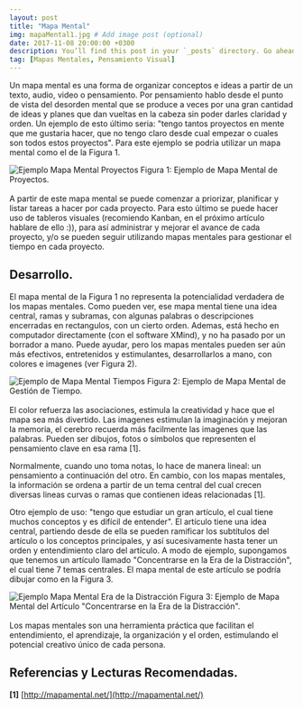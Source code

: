 ```yaml
---
layout: post
title: "Mapa Mental"
img: mapaMental1.jpg # Add image post (optional)
date: 2017-11-08 20:00:00 +0300
description: You’ll find this post in your `_posts` directory. Go ahead and edit it and re-build the site to see your changes. # Add post description (optional)
tag: [Mapas Mentales, Pensamiento Visual]
---
```

Un mapa mental es una forma de organizar conceptos e ideas a partir de un texto, audio, video o pensamiento. Por pensamiento hablo desde el punto de vista del desorden mental que se produce a veces por una gran cantidad de ideas y planes que dan vueltas en la cabeza sin poder darles claridad y orden. Un ejemplo de esto último seria: "tengo tantos proyectos en mente que me gustaria hacer, que no tengo claro desde cual empezar o cuales son todos estos proyectos". Para este ejemplo se podria utilizar un mapa mental como el de la Figura 1.

<div class="img_post_container">
<img class="img_post" src="https://imgur.com/aJGPFaZ.png" alt="Ejemplo Mapa Mental Proyectos">
Figura 1: Ejemplo de Mapa Mental de Proyectos.
</div>
<br/>
A partir de este mapa mental se puede comenzar a priorizar, planificar y listar tareas a hacer por cada proyecto. Para esto último se puede hacer uso de tableros visuales (recomiendo Kanban, en el próximo artículo hablare de ello :)), para así administrar y mejorar el avance de cada proyecto, y/o se pueden seguir utilizando mapas mentales para gestionar el tiempo en cada proyecto.

## Desarrollo.

El mapa mental de la Figura 1 no representa la potencialidad verdadera de los mapas mentales. Como pueden ver, ese mapa mental tiene una idea central, ramas y subramas, con algunas palabras o descripciones encerradas en rectangulos, con un cierto orden. Ademas, está hecho en computador directamente (con el software XMind), y no ha pasado por un borrador a mano. Puede ayudar, pero los mapas mentales pueden ser aún más efectivos, entretenidos y estimulantes, desarrollarlos a mano, con colores e imagenes (ver Figura 2).

<div class="img_post_container">
<img class="img_post" src="https://imgur.com/wLjbSND.jpg" alt="Ejemplo de Mapa Mental Tiempos">
Figura 2: Ejemplo de Mapa Mental de Gestión de Tiempo.
</div>
<br/>
El color refuerza las asociaciones, estimula la creatividad y hace que el mapa sea más divertido. Las imagenes estimulan la imaginación y mejoran la memoria, el cerebro recuerda más facilmente las imagenes que las palabras. Pueden ser dibujos, fotos o símbolos que representen el pensamiento clave en esa rama [1].

Normalmente, cuando uno toma notas, lo hace de manera lineal: un pensamiento a continuación del otro. En cambio, con los mapas mentales, la información se ordena a partir de un tema central del cual crecen diversas lineas curvas o ramas que contienen ideas relacionadas [1].

Otro ejemplo de uso: "tengo que estudiar un gran artículo, el cual tiene muchos conceptos y es difícil de entender". El artículo tiene una idea central, partiendo desde de ella se pueden ramificar los subtítulos del artículo o los conceptos principales, y así sucesivamente hasta tener un orden y entendimiento claro del artículo. A modo de ejemplo, supongamos que tenemos un artículo llamado "Concentrarse en la Era de la Distracción", el cual tiene 7 temas centrales. El mapa mental de este artículo se podría dibujar como en la Figura 3.

<div class="img_post_container">
<img class="img_post" src="https://imgur.com/3eF0YNB.jpg" alt="Ejemplo Mapa Mental Era de la Distracción">
Figura 3: Ejemplo de Mapa Mental del Artículo "Concentrarse en la Era de la Distracción".
</div>
<br/>
Los mapas mentales son una herramienta práctica que facilitan el entendimiento, el aprendizaje, la organización y el orden, estimulando el potencial creativo único de cada persona.

## Referencias y Lecturas Recomendadas.

**[1]** [http://mapamental.net/](http://mapamental.net/)
